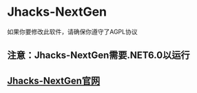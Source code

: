 # Jhacks-NextGen
如果你要修改此软件，请确保你遵守了AGPL协议
## 注意：Jhacks-NextGen需要.NET6.0以运行 
## [Jhacks-NextGen官网](https://jhacks.xiaojiang233.top/)
